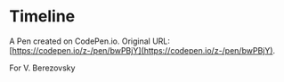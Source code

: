# Timeline

A Pen created on CodePen.io. Original URL: [https://codepen.io/z-/pen/bwPBjY](https://codepen.io/z-/pen/bwPBjY).

For V. Berezovsky
